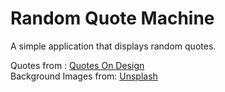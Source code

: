 # Random Quote Machine

A simple application that displays random quotes.

Quotes from : [Quotes On Design](https://quotesondesign.com/api-v4-0/)  
Background Images from: [Unsplash](https://source.unsplash.com/)
